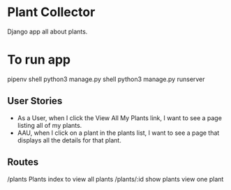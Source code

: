 # Plant Collector
Django app all about plants.

# To run app
pipenv shell
python3 manage.py shell
python3 manage.py runserver

## User Stories
- As a User, when I click the View All My Plants link, I want to see a page listing all of my plants.
- AAU, when I click on a plant in the plants list, I want to see a page that displays all the details for that plant.

## Routes
/plants Plants index to view all plants
/plants/:id show plants view one plant
